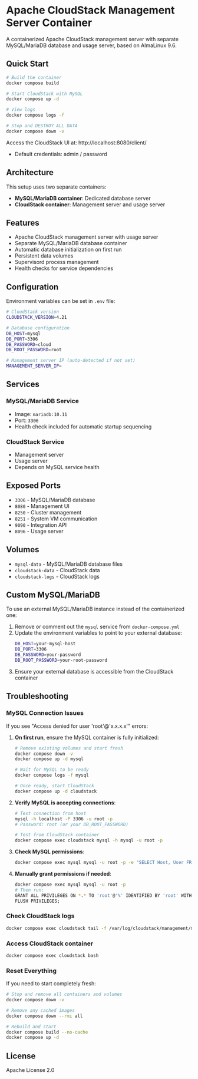 # Apache CloudStack Management Server Container

A containerized Apache CloudStack management server with separate MySQL/MariaDB database and usage server, based on AlmaLinux 9.6.

## Quick Start

```bash
# Build the container
docker compose build

# Start CloudStack with MySQL
docker compose up -d

# View logs
docker compose logs -f

# Stop and DESTROY ALL DATA
docker compose down -v
```

Access the CloudStack UI at: http://localhost:8080/client/
- Default credentials: admin / password

## Architecture

This setup uses two separate containers:
- **MySQL/MariaDB container**: Dedicated database server
- **CloudStack container**: Management server and usage server

## Features

- Apache CloudStack management server with usage server
- Separate MySQL/MariaDB database container
- Automatic database initialization on first run
- Persistent data volumes
- Supervisord process management
- Health checks for service dependencies

## Configuration

Environment variables can be set in `.env` file:

```bash
# CloudStack version
CLOUDSTACK_VERSION=4.21

# Database configuration
DB_HOST=mysql
DB_PORT=3306
DB_PASSWORD=cloud
DB_ROOT_PASSWORD=root

# Management server IP (auto-detected if not set)
MANAGEMENT_SERVER_IP=
```

## Services

### MySQL/MariaDB Service
- Image: `mariadb:10.11`
- Port: `3306`
- Health check included for automatic startup sequencing

### CloudStack Service
- Management server
- Usage server
- Depends on MySQL service health

## Exposed Ports

- `3306` - MySQL/MariaDB database
- `8080` - Management UI
- `8250` - Cluster management
- `8251` - System VM communication
- `9090` - Integration API
- `8096` - Usage server

## Volumes

- `mysql-data` - MySQL/MariaDB database files
- `cloudstack-data` - CloudStack data
- `cloudstack-logs` - CloudStack logs

## Custom MySQL/MariaDB

To use an external MySQL/MariaDB instance instead of the containerized one:

1. Remove or comment out the `mysql` service from `docker-compose.yml`
2. Update the environment variables to point to your external database:
   ```bash
   DB_HOST=your-mysql-host
   DB_PORT=3306
   DB_PASSWORD=your-password
   DB_ROOT_PASSWORD=your-root-password
   ```
3. Ensure your external database is accessible from the CloudStack container

## Troubleshooting

### MySQL Connection Issues

If you see "Access denied for user 'root'@'x.x.x.x'" errors:

1. **On first run**, ensure the MySQL container is fully initialized:
   ```bash
   # Remove existing volumes and start fresh
   docker compose down -v
   docker compose up -d mysql
   
   # Wait for MySQL to be ready
   docker compose logs -f mysql
   
   # Once ready, start CloudStack
   docker compose up -d cloudstack
   ```

2. **Verify MySQL is accepting connections**:
   ```bash
   # Test connection from host
   mysql -h localhost -P 3306 -u root -p
   # Password: root (or your DB_ROOT_PASSWORD)
   
   # Test from CloudStack container
   docker compose exec cloudstack mysql -h mysql -u root -p
   ```

3. **Check MySQL permissions**:
   ```bash
   docker compose exec mysql mysql -u root -p -e "SELECT Host, User FROM mysql.user;"
   ```

4. **Manually grant permissions if needed**:
   ```bash
   docker compose exec mysql mysql -u root -p
   # Then run:
   GRANT ALL PRIVILEGES ON *.* TO 'root'@'%' IDENTIFIED BY 'root' WITH GRANT OPTION;
   FLUSH PRIVILEGES;
   ```

### Check CloudStack logs
```bash
docker compose exec cloudstack tail -f /var/log/cloudstack/management/management-server.log
```

### Access CloudStack container
```bash
docker compose exec cloudstack bash
```

### Reset Everything
If you need to start completely fresh:
```bash
# Stop and remove all containers and volumes
docker compose down -v

# Remove any cached images
docker compose down --rmi all

# Rebuild and start
docker compose build --no-cache
docker compose up -d
```

## License

Apache License 2.0